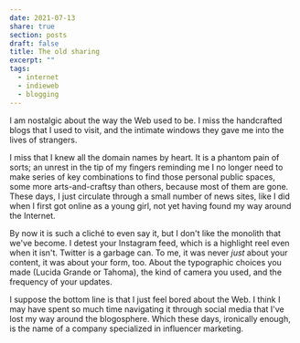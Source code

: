 ```yaml
---
date: 2021-07-13
share: true
section: posts
draft: false
title: The old sharing
excerpt: ""
tags:
  - internet
  - indieweb
  - blogging
---
```



I am nostalgic about the way the Web used to be. I miss the handcrafted blogs that I used to visit, and the intimate windows they gave me into the lives of strangers.

I miss that I knew all the domain names by heart. It is a phantom pain of sorts; an unrest in the tip of my fingers reminding me I no longer need to make series of key combinations to find those personal public spaces, some more arts-and-craftsy than others, because most of them are gone. These days, I just circulate through a small number of news sites, like I did when I first got online as a young girl, not yet having found my way around the Internet.

By now it is such a cliché to even say it, but I don't like the monolith that we've become. I detest your Instagram feed, which is a highlight reel even when it isn't. Twitter is a garbage can. To me, it was never _just_ about your content, it was about your form, too. About the typographic choices you made (Lucida Grande or Tahoma), the kind of camera you used, and the frequency of your updates.

I suppose the bottom line is that I just feel bored about the Web. I think I may have spent so much time navigating it through social media that I've lost my way around the blogosphere. Which these days, ironically enough, is the name of a company specialized in influencer marketing.

